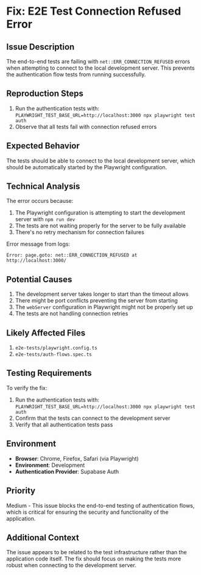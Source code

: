 # Fix: E2E Test Connection Refused Error

## Issue Description

The end-to-end tests are failing with `net::ERR_CONNECTION_REFUSED` errors when attempting to connect to the local development server. This prevents the authentication flow tests from running successfully.

## Reproduction Steps

1. Run the authentication tests with: `PLAYWRIGHT_TEST_BASE_URL=http://localhost:3000 npx playwright test auth`
2. Observe that all tests fail with connection refused errors

## Expected Behavior

The tests should be able to connect to the local development server, which should be automatically started by the Playwright configuration.

## Technical Analysis

The error occurs because:
1. The Playwright configuration is attempting to start the development server with `npm run dev`
2. The tests are not waiting properly for the server to be fully available
3. There's no retry mechanism for connection failures

Error message from logs:
```
Error: page.goto: net::ERR_CONNECTION_REFUSED at http://localhost:3000/
```

## Potential Causes

1. The development server takes longer to start than the timeout allows
2. There might be port conflicts preventing the server from starting
3. The `webServer` configuration in Playwright might not be properly set up
4. The tests are not handling connection retries

## Likely Affected Files

1. `e2e-tests/playwright.config.ts`
2. `e2e-tests/auth-flows.spec.ts`

## Testing Requirements

To verify the fix:
1. Run the authentication tests with: `PLAYWRIGHT_TEST_BASE_URL=http://localhost:3000 npx playwright test auth`
2. Confirm that the tests can connect to the development server
3. Verify that all authentication tests pass

## Environment

- **Browser**: Chrome, Firefox, Safari (via Playwright)
- **Environment**: Development
- **Authentication Provider**: Supabase Auth

## Priority

Medium - This issue blocks the end-to-end testing of authentication flows, which is critical for ensuring the security and functionality of the application.

## Additional Context

The issue appears to be related to the test infrastructure rather than the application code itself. The fix should focus on making the tests more robust when connecting to the development server.
